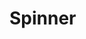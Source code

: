 # Spinner

<Story>
<svg class="ds-spinner ds-spinner--neutral" viewBox="0 0 50 50" style="width: 40px; height: 40px;"><title>Henter kaffi</title><circle class="ds-spinner__background" cx="25" cy="25" r="20" fill="none" stroke-width="5"></circle><circle class="ds-spinner__circle" cx="25" cy="25" r="20" fill="none" stroke-width="5"></circle></svg>
</Story>